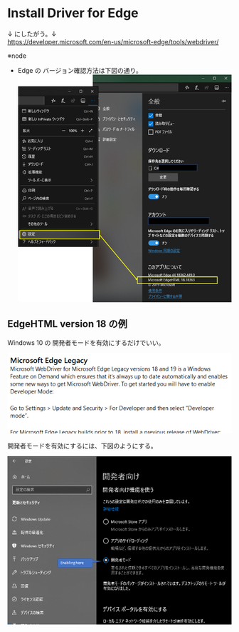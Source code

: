 # Install Driver for Edge

↓ にしたがう。↓  
https://developer.microsoft.com/en-us/microsoft-edge/tools/webdriver/

※node  
 - Edge の バージョン確認方法は下図の通り。  
![](assets/images/2020-03-21-17-58-30.png)

## EdgeHTML version 18 の例

Windows 10 の 開発者モードを有効にするだけでいい。  

![](assets/images/2020-03-21-17-34-55.png)

開発者モードを有効にするには、下図のようにする。  

![](assets/images/2020-03-21-17-35-28.png)

